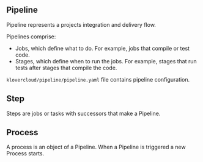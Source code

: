 ## Pipeline
Pipeline represents a projects integration and delivery flow.

Pipelines comprise:
- Jobs, which define what to do. For example, jobs that compile or test code.
- Stages, which define when to run the jobs. For example, stages that run tests after stages that compile the code.

```klovercloud/pipeline/pipeline.yaml``` file contains pipeline configuration.
## Step
Steps are jobs or tasks with successors that make a Pipeline.
## Process 
A process is an object of a Pipeline. When a Pipeline is triggered a new Process starts.
